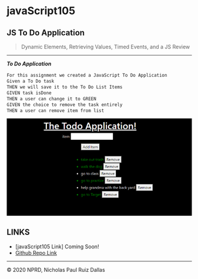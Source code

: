 # javaScript105
## JS To Do Application

> Dynamic Elements, Retrieving Values, Timed Events, and a JS Review
- - -

***To Do Application***

```
For this assignment we created a JavaScript To Do Application
Given a To Do task
THEN we will save it to the To Do List Items
GIVEN task isDone
THEN a user can change it to GREEN
GIVEN the choice to remove the task entirely 
THEN a user can remove item from list

```
![todo](./photos/todo.PNG)




## LINKS

- [javaScript105 Link] Coming Soon!
- [Github Repo Link](https://github.com/nicholasd-uci/javaScript105)

- - -
© 2020 NPRD, Nicholas Paul Ruiz Dallas